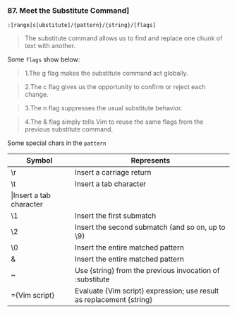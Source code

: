 ### 87. Meet the Substitute Command]

```
:[range]s[ubstitute]/{pattern}/{string}/[flags]
```

> The substitute command allows us to find and replace one chunk of text with another.

Some `flags` show below:

> 1.The g flag makes the substitute command act globally.

> 2.The c flag gives us the opportunity to confirm or reject each change.

> 3.The n flag suppresses the usual substitute behavior.

> 4.The & flag simply tells Vim to reuse the same flags from the previous substitute command.


Some special chars in the `pattern`

|Symbol | Represents|
|-------|-----------|
|\r|Insert a carriage return|
|\t|Insert a tab character|
|\\|Insert a tab character|
|\1|Insert the first submatch|
|\2|Insert the second submatch (and so on, up to \9)|
|\0|Insert the entire matched pattern|
|&|Insert the entire matched pattern|
|~|Use {string} from the previous invocation of :substitute|
|\={Vim script}|Evaluate {Vim script} expression; use result as replacement {string}|
